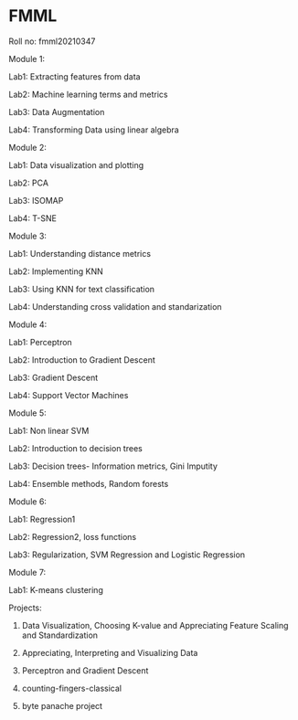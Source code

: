 # FMML 
Roll no: fmml20210347

Module 1:

Lab1: Extracting features from data

Lab2: Machine learning terms and metrics

Lab3: Data Augmentation

Lab4: Transforming Data using linear algebra 

Module 2: 

Lab1: Data visualization and plotting

Lab2: PCA

Lab3: ISOMAP

Lab4: T-SNE

Module 3: 

Lab1: Understanding distance metrics

Lab2: Implementing KNN

Lab3: Using KNN for text classification

Lab4: Understanding cross validation and standarization

Module 4:

Lab1: Perceptron

Lab2: Introduction to Gradient Descent

Lab3: Gradient Descent

Lab4: Support Vector Machines

Module 5:

Lab1: Non linear SVM

Lab2: Introduction to decision trees

Lab3: Decision trees- Information metrics, Gini Imputity

Lab4: Ensemble methods, Random forests

Module 6:

Lab1: Regression1

Lab2: Regression2, loss functions

Lab3: Regularization, SVM Regression and Logistic Regression

Module 7:

Lab1: K-means clustering

Projects:
 
1. Data Visualization, Choosing K-value and Appreciating Feature Scaling and Standardization

2. Appreciating, Interpreting and Visualizing Data

3. Perceptron and Gradient Descent

4. counting-fingers-classical

5. byte panache project
